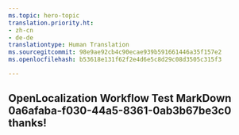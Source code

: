 ```yaml
---
ms.topic: hero-topic
translation.priority.ht:
- zh-cn
- de-de
translationtype: Human Translation
ms.sourcegitcommit: 98e9ae92cb4c90ecae939b591661446a35f157e2
ms.openlocfilehash: b53618e131f62f2e4d6e5c8d29c08d3505c315f3

---
```

## OpenLocalization Workflow Test MarkDown 0a6afaba-f030-44a5-8361-0ab3b67be3c0 thanks!



<!--HONumber=Sep16_HO1-->


